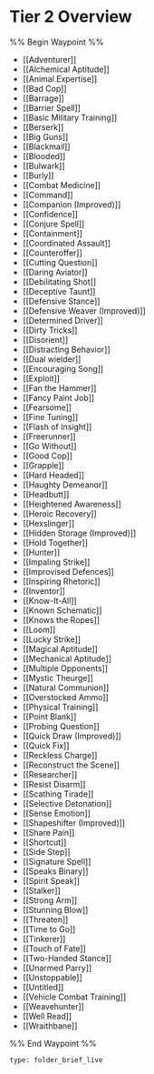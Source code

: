 # Tier 2 Overview

%% Begin Waypoint %%
- [[Adventurer]]
- [[Alchemical Aptitude]]
- [[Animal Expertise]]
- [[Bad Cop]]
- [[Barrage]]
- [[Barrier Spell]]
- [[Basic Military Training]]
- [[Berserk]]
- [[Big Guns]]
- [[Blackmail]]
- [[Blooded]]
- [[Bulwark]]
- [[Burly]]
- [[Combat Medicine]]
- [[Command]]
- [[Companion (Improved)]]
- [[Confidence]]
- [[Conjure  Spell]]
- [[Containment]]
- [[Coordinated Assault]]
- [[Counteroffer]]
- [[Cutting Question]]
- [[Daring Aviator]]
- [[Debilitating Shot]]
- [[Deceptive Taunt]]
- [[Defensive Stance]]
- [[Defensive Weaver (Improved)]]
- [[Determined Driver]]
- [[Dirty Tricks]]
- [[Disorient]]
- [[Distracting Behavior]]
- [[Dual wielder]]
- [[Encouraging Song]]
- [[Exploit]]
- [[Fan the Hammer]]
- [[Fancy Paint Job]]
- [[Fearsome]]
- [[Fine Tuning]]
- [[Flash of Insight]]
- [[Freerunner]]
- [[Go Without]]
- [[Good Cop]]
- [[Grapple]]
- [[Hard Headed]]
- [[Haughty Demeanor]]
- [[Headbutt]]
- [[Heightened Awareness]]
- [[Heroic Recovery]]
- [[Hexslinger]]
- [[Hidden Storage (Improved)]]
- [[Hold Together]]
- [[Hunter]]
- [[Impaling Strike]]
- [[Improvised Defences]]
- [[Inspiring Rhetoric]]
- [[Inventor]]
- [[Know-It-All]]
- [[Known Schematic]]
- [[Knows the Ropes]]
- [[Loom]]
- [[Lucky Strike]]
- [[Magical Aptitude]]
- [[Mechanical Aptitude]]
- [[Multiple Opponents]]
- [[Mystic Theurge]]
- [[Natural Communion]]
- [[Overstocked Ammo]]
- [[Physical Training]]
- [[Point Blank]]
- [[Probing Question]]
- [[Quick Draw (Improved)]]
- [[Quick Fix]]
- [[Reckless Charge]]
- [[Reconstruct the Scene]]
- [[Researcher]]
- [[Resist Disarm]]
- [[Scathing Tirade]]
- [[Selective Detonation]]
- [[Sense Emotion]]
- [[Shapeshifter (Improved)]]
- [[Share Pain]]
- [[Shortcut]]
- [[Side Step]]
- [[Signature Spell]]
- [[Speaks Binary]]
- [[Spirit Speak]]
- [[Stalker]]
- [[Strong Arm]]
- [[Stunning Blow]]
- [[Threaten]]
- [[Time to Go]]
- [[Tinkerer]]
- [[Touch of Fate]]
- [[Two-Handed Stance]]
- [[Unarmed Parry]]
- [[Unstoppable]]
- [[Untitled]]
- [[Vehicle Combat Training]]
- [[Weavehunter]]
- [[Well Read]]
- [[Wraithbane]]

%% End Waypoint %%

 
```ccard
type: folder_brief_live
```
 
